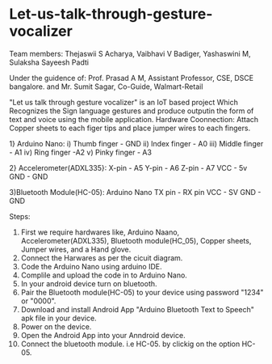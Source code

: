 # Let-us-talk-through-gesture-vocalizer

Team members:
Thejaswii S Acharya,
Vaibhavi V Badiger,
Yashaswini M,
Sulaksha Sayeesh Padti

Under the guidence of:
Prof. Prasad A M, Assistant Professor, CSE, DSCE bangalore. 
and 
Mr. Sumit Sagar, Co-Guide, Walmart-Retail

"Let us talk through gesture vocalizer" is an IoT based project Which Recognizes the Sign language gestures and produce outputin the form of text and voice using the mobile application.
Hardware Coonnection:
Attach Copper sheets to each figer tips and place jumper wires to each fingers.

1} Arduino Nano:
i) Thumb finger - GND
ii) Index finger - A0
iii) Middle finger - A1
iv) Ring finger -A2
v) Pinky finger - A3

2} Accelerometer(ADXL335}:
X-pin - A5
Y-pin - A6
Z-pin - A7
VCC   - 5v
GND   - GND

3)Bluetooth Module(HC-05):
Arduino Nano TX pin - RX pin
VCC  - SV
GND   - GND

Steps:
1) First we require hardwares like, Arduino Naano, Accelerometer(ADXL335), Bluetooth module(HC_05), Copper sheets, Jumper wires, and a Hand glove.
2) Connect the Harwares as per the cicuit diagram.
3) Code the Arduino Nano using arduino IDE.
4) Complile and upload the code in to Arduino Nano.
5) In your android device turn on bluetooth.
6) Pair the Bluetooth module(HC-05) to your device using password "1234" or "0000".
7) Download and install Android App "Arduino Bluetooth Text to Speech" apk file in your device.
8) Power on the device.
9) Open the Android App into your Anndroid device.
10) Connect the bluetooth module. i.e HC-05. by clickig on the option HC-05.
